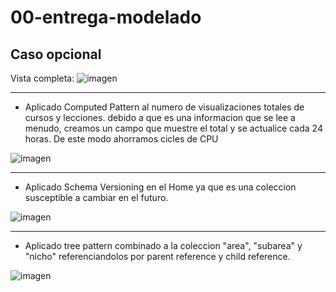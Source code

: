 # 00-entrega-modelado

## Caso opcional

Vista completa:
![imagen](./content/pantallazo1.jpg)


__________________________________________

- Aplicado Computed Pattern al numero de visualizaciones totales de cursos y lecciones. debido a que es una informacion que se lee a menudo, creamos un campo que muestre el total y se actualice cada 24 horas. De este modo ahorramos cicles de CPU

![imagen](./content/pantallazo2.jpg)

___________________________________________


- Aplicado Schema Versioning en el Home ya que es una coleccion susceptible a cambiar en el futuro.


![imagen](./content/pantallazo3.jpg)

___________________________________________


- Aplicado tree pattern combinado a la coleccion "area", "subarea" y "nicho" referenciandolos por parent reference y child reference.

![imagen](./content/pantallazo4.jpg)